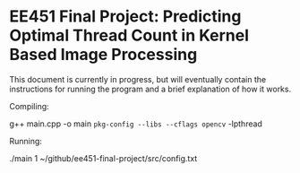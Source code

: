 # EE451 Final Project: Predicting Optimal Thread Count in Kernel Based Image Processing

This document is currently in progress, but will eventually contain the instructions for running the program and a brief explanation of how it works.

Compiling:

g++ main.cpp -o main `pkg-config --libs --cflags opencv` -lpthread

Running:

./main 1 ~/github/ee451-final-project/src/config.txt